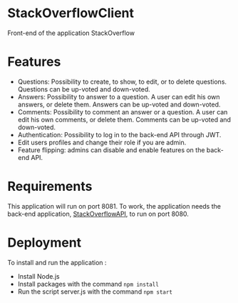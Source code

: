 # StackOverflowClient
Front-end of the application StackOverflow

# Features

- Questions: Possibility to create, to show, to edit, or to delete questions. Questions can be up-voted and down-voted.
- Answers: Possibility to answer to a question. A user can edit his own answers, or delete them. Answers can be up-voted
and down-voted.
- Comments: Possibility to comment an answer or a question. A user can edit his own comments, or delete them. Comments
can be up-voted and down-voted.
- Authentication: Possibility to log in to the back-end API through JWT.
- Edit users profiles and change their role if you are admin.
- Feature flipping: admins can disable and enable features on the back-end API.

# Requirements

This application will run on port 8081. To work, the application needs the back-end application,
[StackOverflowAPI](https://github.com/StackOverflowZZ/StackOverflowAPI), to run on port 8080.

# Deployment
To install and run the application :

- Install Node.js
- Install packages with the command ```npm install```
- Run the script server.js with the command ```npm start```